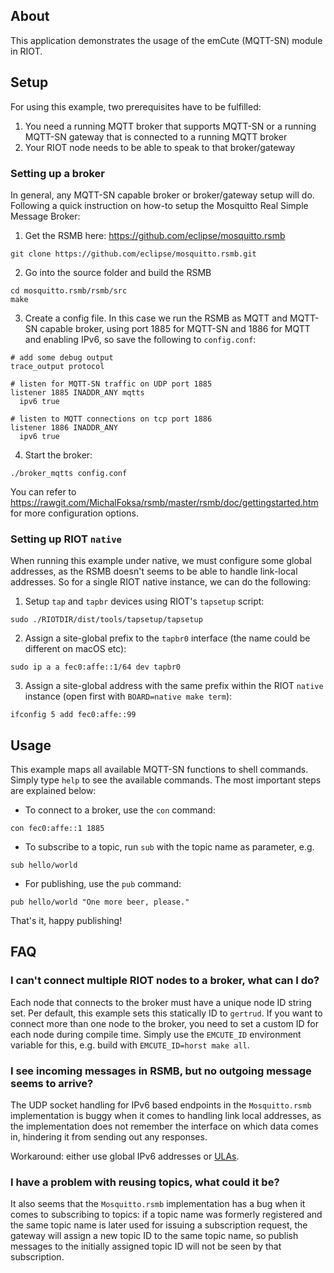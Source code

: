 ## About
This application demonstrates the usage of the emCute (MQTT-SN) module in RIOT.

## Setup
For using this example, two prerequisites have to be fulfilled:

1. You need a running MQTT broker that supports MQTT-SN or a running MQTT-SN
   gateway that is connected to a running MQTT broker
2. Your RIOT node needs to be able to speak to that broker/gateway


### Setting up a broker
In general, any MQTT-SN capable broker or broker/gateway setup will do.
Following a quick instruction on how-to setup the Mosquitto Real Simple Message
Broker:

1. Get the RSMB here: https://github.com/eclipse/mosquitto.rsmb
```
git clone https://github.com/eclipse/mosquitto.rsmb.git
```

2. Go into the source folder and build the RSMB
```
cd mosquitto.rsmb/rsmb/src
make
```

3. Create a config file. In this case we run the RSMB as MQTT and MQTT-SN
   capable broker, using port 1885 for MQTT-SN and 1886 for MQTT and enabling
   IPv6, so save the following to `config.conf`:
```
# add some debug output
trace_output protocol

# listen for MQTT-SN traffic on UDP port 1885
listener 1885 INADDR_ANY mqtts
  ipv6 true

# listen to MQTT connections on tcp port 1886
listener 1886 INADDR_ANY
  ipv6 true
```

4. Start the broker:
```
./broker_mqtts config.conf
```

You can refer to
https://rawgit.com/MichalFoksa/rsmb/master/rsmb/doc/gettingstarted.htm for more
configuration options.


### Setting up RIOT `native`
When running this example under native, we must configure some global addresses,
as the RSMB doesn't seems to be able to handle link-local addresses. So for a
single RIOT native instance, we can do the following:

1. Setup `tap` and `tapbr` devices using RIOT's `tapsetup` script:
```
sudo ./RIOTDIR/dist/tools/tapsetup/tapsetup
```

2. Assign a site-global prefix to the `tapbr0` interface (the name could be
   different on macOS etc):
```
sudo ip a a fec0:affe::1/64 dev tapbr0
```

3. Assign a site-global address with the same prefix within the RIOT `native`
   instance (open first with `BOARD=native make term`):
```
ifconfig 5 add fec0:affe::99
```


## Usage
This example maps all available MQTT-SN functions to shell commands. Simply type
`help` to see the available commands. The most important steps are explained
below:

- To connect to a broker, use the `con` command:
```
con fec0:affe::1 1885
```

- To subscribe to a topic, run `sub` with the topic name as parameter, e.g.
```
sub hello/world
```

- For publishing, use the `pub` command:
```
pub hello/world "One more beer, please."
```

That's it, happy publishing!


## FAQ

### I can't connect multiple RIOT nodes to a broker, what can I do?
Each node that connects to the broker must have a unique node ID string set. Per
default, this example sets this statically ID to `gertrud`. If you want to
connect more than one node to the broker, you need to set a custom ID for each
node during compile time. Simply use the `EMCUTE_ID` environment variable for
this, e.g. build with `EMCUTE_ID=horst make all`.

### I see incoming messages in RSMB, but no outgoing message seems to arrive?
The UDP socket handling for IPv6 based endpoints in the `Mosquitto.rsmb`
implementation is buggy when it comes to handling link local addresses,
as the implementation does not remember the interface on which data comes in,
hindering it from sending out any responses.

Workaround: either use global IPv6 addresses or [ULAs](https://tools.ietf.org/html/rfc4193).

### I have a problem with reusing topics, what could it be?
It also seems that the `Mosquitto.rsmb` implementation has a bug when it comes
to subscribing to topics: if a topic name was formerly registered and the same
topic name is later used for issuing a subscription request, the gateway will
assign a new topic ID to the same topic name, so publish messages to the
initially assigned topic ID will not be seen by that subscription.
